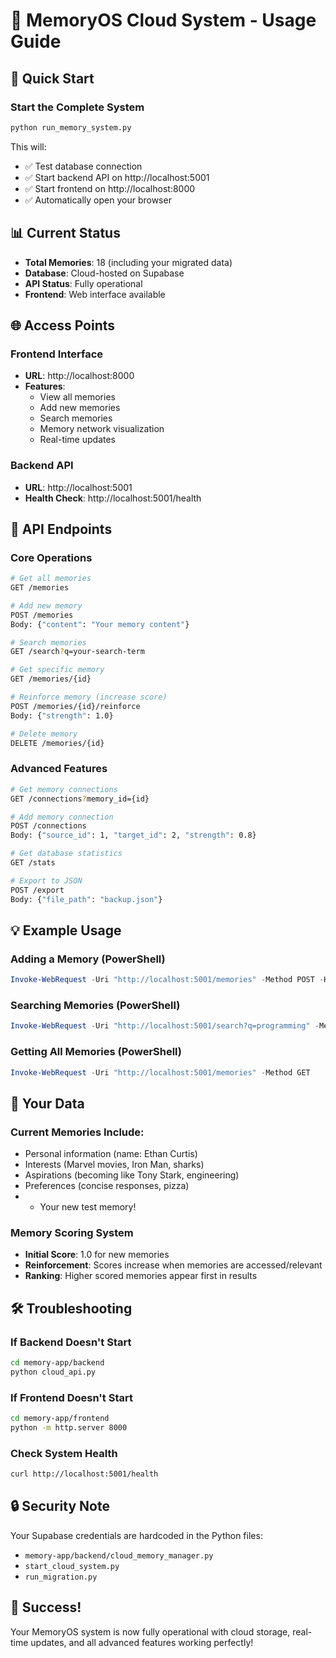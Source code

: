 # 🧠 MemoryOS Cloud System - Usage Guide

## 🚀 Quick Start

### Start the Complete System
```bash
python run_memory_system.py
```

This will:
- ✅ Test database connection
- ✅ Start backend API on http://localhost:5001
- ✅ Start frontend on http://localhost:8000
- ✅ Automatically open your browser

## 📊 Current Status
- **Total Memories**: 18 (including your migrated data)
- **Database**: Cloud-hosted on Supabase
- **API Status**: Fully operational
- **Frontend**: Web interface available

## 🌐 Access Points

### Frontend Interface
- **URL**: http://localhost:8000
- **Features**: 
  - View all memories
  - Add new memories
  - Search memories
  - Memory network visualization
  - Real-time updates

### Backend API
- **URL**: http://localhost:5001
- **Health Check**: http://localhost:5001/health

## 🔧 API Endpoints

### Core Operations
```bash
# Get all memories
GET /memories

# Add new memory
POST /memories
Body: {"content": "Your memory content"}

# Search memories  
GET /search?q=your-search-term

# Get specific memory
GET /memories/{id}

# Reinforce memory (increase score)
POST /memories/{id}/reinforce
Body: {"strength": 1.0}

# Delete memory
DELETE /memories/{id}
```

### Advanced Features
```bash
# Get memory connections
GET /connections?memory_id={id}

# Add memory connection
POST /connections
Body: {"source_id": 1, "target_id": 2, "strength": 0.8}

# Get database statistics
GET /stats

# Export to JSON
POST /export
Body: {"file_path": "backup.json"}
```

## 💡 Example Usage

### Adding a Memory (PowerShell)
```powershell
Invoke-WebRequest -Uri "http://localhost:5001/memories" -Method POST -Headers @{'Content-Type'='application/json'} -Body '{"content": "I love programming with Python"}'
```

### Searching Memories (PowerShell)
```powershell
Invoke-WebRequest -Uri "http://localhost:5001/search?q=programming" -Method GET
```

### Getting All Memories (PowerShell)
```powershell
Invoke-WebRequest -Uri "http://localhost:5001/memories" -Method GET
```

## 🎯 Your Data

### Current Memories Include:
- Personal information (name: Ethan Curtis)
- Interests (Marvel movies, Iron Man, sharks)
- Aspirations (becoming like Tony Stark, engineering)
- Preferences (concise responses, pizza)
- + Your new test memory!

### Memory Scoring System
- **Initial Score**: 1.0 for new memories
- **Reinforcement**: Scores increase when memories are accessed/relevant
- **Ranking**: Higher scored memories appear first in results

## 🛠 Troubleshooting

### If Backend Doesn't Start
```bash
cd memory-app/backend
python cloud_api.py
```

### If Frontend Doesn't Start
```bash
cd memory-app/frontend
python -m http.server 8000
```

### Check System Health
```bash
curl http://localhost:5001/health
```

## 🔒 Security Note
Your Supabase credentials are hardcoded in the Python files:
- `memory-app/backend/cloud_memory_manager.py`
- `start_cloud_system.py`
- `run_migration.py`

## 🎉 Success!
Your MemoryOS system is now fully operational with cloud storage, real-time updates, and all advanced features working perfectly! 